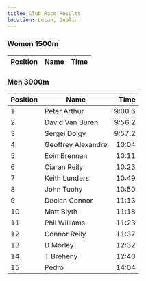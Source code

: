 ```yaml
---
title: Club Race Results 
location: Lucan, Dublin
---
```

### Women 1500m

| Position | Name | Time |
|----------|------|------|

### Men 3000m
| Position | Name               | Time   |
|----------|--------------------|-------:|
| 1        | Peter Arthur       | 9:00.6 |
| 2        | David Van Buren    | 9:56.2 |
| 3        | Sergei Dolgy       | 9:57.2 |
| 4        | Geoffrey Alexandre | 10:04  |
| 5        | Eoin Brennan       | 10:11  |
| 6        | Ciaran Reily       | 10:23  |
| 7        | Keith Lunders      | 10:49  |
| 8        | John Tuohy         | 10:50  |
| 9        | Declan Connor      | 11:13  |
| 10       | Matt Blyth         | 11:18  |
| 11       | Phil Williams      | 11:23  |
| 12       | Connor Reily       | 11:37  |
| 13       | D Morley           | 12:32  |
| 14       | T Breheny          | 12:40  |
| 15       | Pedro              | 14:04  |
